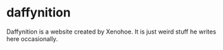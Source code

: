 # daffynition
Daffynition is a website created by Xenohoe. It is just weird stuff he writes here occasionally.
